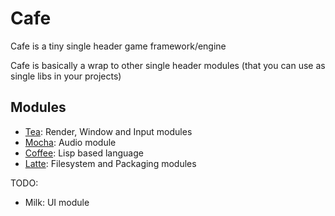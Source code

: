 # Cafe

Cafe is a tiny single header game framework/engine


Cafe is basically a wrap to other single header modules (that you can use as single libs in your projects)

## Modules
- [Tea](https://github.com/cafe-engine/tea): Render, Window and Input modules
- [Mocha](https://github.com/cafe-engine/mocha): Audio module
- [Coffee](https://github.com/cafe-engine/coffee): Lisp based language
- [Latte](https://github.com/cafe-engine/latte): Filesystem and Packaging modules

TODO:

- Milk: UI module
